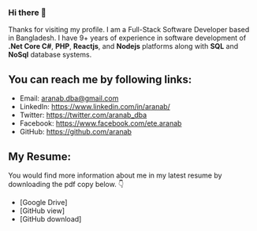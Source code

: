 ### Hi there 👋
Thanks for visiting my profile. I am a Full-Stack Software Developer based in Bangladesh. I have 9+ years of experience in software development of **.Net Core C#**, **PHP**, **Reactjs**, and **Nodejs** platforms along with **SQL** and **NoSql** database systems.

## You can reach me by following links:
- Email: aranab.dba@gmail.com
- LinkedIn: https://www.linkedin.com/in/aranab/
- Twitter: https://twitter.com/aranab_dba
- Facebook: https://www.facebook.com/ete.aranab
- GitHub: https://github.com/aranab

## My Resume:

 You would find more information about me in my latest resume by downloading the pdf copy below. 👇

- [Google Drive]
- [GitHub view]
- [GitHub download]

<!--
**aranab/aranab** is a ✨ _special_ ✨ repository because its `README.md` (this file) appears on your GitHub profile.

Here are some ideas to get you started:

- 🔭 I’m currently working on ...
- 🌱 I’m currently learning ...
- 👯 I’m looking to collaborate on ...
- 🤔 I’m looking for help with ...
- 💬 Ask me about ...
- 📫 How to reach me: ...
- 😄 Pronouns: ...
- ⚡ Fun fact: ...
-->
